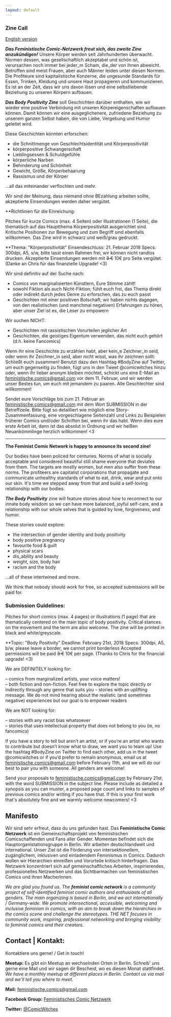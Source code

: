 ```yaml
---
layout: default
---
```

### Zine Call

[English version](#English)

***Das Feministische Comic-Netzwerk freut sich, das zweite Zine anzukündigen!*** 
Unsere Körper werden seit Jahrhunderten überwacht. Normen dessen, was gesellschaftlich akzeptabel und schön ist, verursachen noch immer bei jeder_m Scham, die_der von ihnen abweicht. Betroffen sind meist Frauen, aber auch Männer leiden unter diesen Normen. Die Profiteure sind kapitalistische Konzerne, die ungesunde Standards für Essen, Trinken, Kleidung und unsere Haut propagieren und kommunizieren. Es ist an der Zeit, dass wir uns davon lösen und eine selbstliebende Beziehung zu unseren Körpern aufbauen.

***Das Body Positivity Zine*** soll Geschichten darüber enthalten, wie wir wieder eine positive Verbindung mit unseren Körpereigenschaften aufbauen können. Damit können wir eine ausgeglichenere, zufriedene Beziehung zu unserem ganzen Selbst haben, die von Liebe, Vergebung und Humor geleitet wird.

Diese Geschichten könnten erforschen:
- die Schnittmenge von Geschlechtsidentität und Körperpositivität
- körperpositive Schwangerschaft
- Lieblingsessen & Schuldgefühle
- körperliche Narben
- Behinderung und Schönheit
- Gewicht, Größe, Körperbehaarung
- Rassismus und der Körper
    
...all das miteinander verflochten und mehr.

Wir sind der Meinung, dass niemand ohne BEzahlung arbeiten sollte, akzeptierte Einsendungen werden daher vergütet.

**Richtlinien für die Einreichung:

Pitches für kurze Comics (max. 4 Seiten) oder Illustrationen (1 Seite), die thematisch auf das Hauptthema Körperpositivität ausgerichtet sind. Kritische Positionen zur Bewegung und zum Begriff sind ebenfalls willkommen. Das Zine wird in schwarz und weiß/grau gedruckt. 

**Thema: "Körperpositivität"
Einsendeschluss: 21. Februar 2018
Specs: 300dpi, A5, s/w, bitte lasst einen Rahmen frei, wir können nicht randlos drucken.
Akzeptierte Einsendungen werden mit ~~3 €~~ 10€ pro Seite vergütet. (Danke an Chris für das finanzielle Upgrade! <3)

Wir sind definitiv auf der Suche nach:

- Comics von marginalisierten Künstlern, Eure Stimme zählt!    
- sowohl Fiktion als auch Nicht-Fiktion; fühlt euch frei, das Thema direkt oder indirekt durch jedes Genre zu erforschen, das zu euch passt
- Geschichten mit einer positiven Botschaft; wir haben nichts dagegen, von den realistischen (und manchmal negativen) Erfahrungen zu hören, aber unser Ziel ist es, die Leser zu empowern

Wir suchen NICHT:

- Geschichten mit rassistischen Vorurteilen jeglicher Art  
- Geschichten, die geistiges Eigentum verwenden, das nicht euch gehört (d.h. keine Fancomics)


Wenn ihr eine Geschichte zu erzählen habt, aber kein_e Zeichner_in seid, oder wenn ihr Zeichner_in seid, aber nicht wisst, was ihr zeichnen sollt: Schließt euch zusammen! Benutzt dazu den Hashtag #BodyZine auf Twitter, um euch gegenseitig zu finden, fügt uns in den Tweet @comicwitches hinzu oder, wenn ihr lieber anonym bleiben möchtet, schickt uns eine E-Mail an feministische.comics@gmail.com vor dem 11. Februar, und wir werden unser Bestes tun, um euch mit jemandem zu paaren. Alle Geschlechter sind willkommen!

Sendet eure Vorschläge bis zum 21. Februar an feministische.comics@gmail.com mit dem Wort SUBMISSION in der Betreffzeile. Bitte fügt so detailliert wie möglich eine Story-Zusammenfassung, eine vorgeschlagene Seitenzahl und Links zu Beispielen früherer Comics und/oder Schriften bei, wenn ihr das habt. Wenn dies eure erste Arbeit ist, dann ist das absolut in Ordnung und wir heißen Neuankömmlinge herzlich willkommen! <3

-------------------------------------------------------------------------------------------------------------------------------------
<a name="English"></a>

**The Feminist Comic Network is happy to announce its second zine!** 

Our bodies have been policed for centuries. Norms of what is socially acceptable and considered beautiful still shame everyone that deviates from them. The targets are mostly women, but men also suffer from these norms. The profiteers are capitalist corporations that propagate and communicate unhealthy standards of what to eat, drink, wear and put onto our skin. It's time we stepped away from that and build a self-loving relationship with our bodies.

***The Body Positivity*** zine will feature stories about how to reconnect to our innate body wisdom so we can have more balanced, joyful self-care, and a relationship with our whole selves that is guided by love, forgiveness, and humor.

These stories could explore:
- the intersection of gender identity and body positivity
- body positive pregnancy
- favourite food & guilt
- physical scars
- dis_ability and    beauty
- weight, size, body hair
- racism and the body
    
...all of these intertwined and more.

We think that nobody should work for free, so accepted submissions will be paid for.

### Submission Guidelines:

Pitches for short comics (max. 4 pages) or illustrations (1 page) that are thematically centered on the main topic of body positivity. Critical stances on the movement and the term are also welcome. The zine will be printed in black and white/greyscale. 

**Topic: "Body Positivity"
Deadline: February 21st, 2018
Specs: 300dpi, A5, b/w, please leave a border, we cannot print borderless
Accepted permissions will be paid ~~3 €~~ 10€ per page. (Thanks to Chris for the financial upgrade! <3)

We are DEFINITELY looking for:

– comics from marginalized artists, your voice matters!    
– both fiction and non-fiction. Feel free to explore the topic directly or indirectly through any genre that suits you
– stories with an uplifting message. We do not mind hearing about the realistic (and sometimes negative) experiences but our goal is to empower readers

We are NOT looking for:

– stories with any racist bias whatsoever    
– stories that uses intellectual property that does not belong to you (ie, no fancomics)


If you have a story to tell but aren’t an artist, or if you’re an artist who wants to contribute but doesn’t know what to draw, we want you to team up! Use the hashtag #BodyZine on Twitter to find each other, add us in the tweet @comicwitches or if you’d prefer to remain anonymous, email us at feministische.comics@gmail.com before February 11th, and we will do our best to pair you with someone. All genders are welcome!

Send your proposals to feministische.comics@gmail.com by February 21st, with the word SUBMISSION in the subject line. Please include as detailed a synopsis as you can muster, a proposed page count and links to samples of previous comics and/or writing if you have that. If this is your first work that's absolutely fine and we warmly welcome newcomers! <3



## Manifesto
Wir sind sehr erfreut, dass du uns gefunden hast. Das **Feministische Comic Netzwerk** ist ein Gemeinschaftsprojekt von feministischen Comicschaffenden und Fans aller Gender. Momentan befindet sich die Hauptorganistationsgruppe in Berlin. Wir arbeiten deutschlandweit und international. Unser Ziel ist die Förderung von intersektionellem, zugänglichem, inklusiven und einladendem Feminismus in Comics. Dadurch wollen wir Hierarchien einreißen und Vorurteile kritisch hinterfragen. Das Netzwerk konzentriert sich auf gemeinschaftliches Arbeiten, inspirierendes, professionelles Netzwerken und das Sichtbarmachen von feministischen Comics und ihren MacherInnen.

*We are glad you found us. The **feminist comic network** is a community project of self-identified feminist comic authors and enthusiasts of all genders. The main organizing is based in Berlin, and we act internationally / Germany-wide. We promote intersectional, accessible, welcoming and inclusive feminism in comics, with an aim to break down the hierarchies in the comics scene and challenge the stereotypes. THE NET focuses in community work, inspiring, professional networking and bringing visibility to feminist comics and their creators.*

## Contact | Kontakt:
Kontaktiere uns gerne! / Get in touch!

**Meetup:** Es gibt ein Meetup an wechselnden Orten in Berlin. Schreib' uns gerne eine Mail und wir sagen dir Bescheid, wo es diesen Monat stattfindet.  
*We have a monthly meetup at different places in Berlin. Contact us via mail and we'll tell you where to meet.*

**Mail:** <feministische.comics@gmail.com>

**Facebook Group:** [Feministisches Comic Netzwerk](https://www.facebook.com/groups/1712474105664302)

**Twitter:** [@ComicWitches](https://twitter.com/comicwitches)
